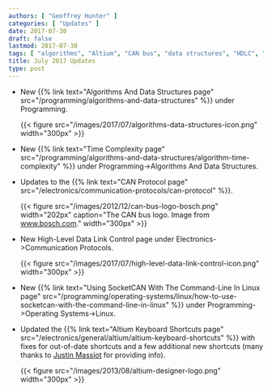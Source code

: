 ```yaml
---
authors: [ "Geoffrey Hunter" ]
categories: [ "Updates" ]
date: 2017-07-30
draft: false
lastmod: 2017-07-30
tags: [ "algorithms", "Altium", "CAN bus", "data structures", "HDLC", "Linux", "shortcuts", "SocketCAN", "time complexity" ]
title: July 2017 Updates
type: post
---
```


* New {{% link text="Algorithms And Data Structures page" src="/programming/algorithms-and-data-structures" %}} under Programming.  

    {{< figure src="/images/2017/07/algorithms-data-structures-icon.png" width="300px" >}}

* New {{% link text="Time Complexity page" src="/programming/algorithms-and-data-structures/algorithm-time-complexity" %}} under Programming->Algorithms And Data Structures.

* Updates to the {{% link text="CAN Protocol page" src="/electronics/communication-protocols/can-protocol" %}}.  

    {{< figure src="/images/2012/12/can-bus-logo-bosch.png" width="202px" caption="The CAN bus logo. Image from www.bosch.com." width="300px" >}}

* New High-Level Data Link Control page under Electronics->Communication Protocols.  

    {{< figure src="/images/2017/07/high-level-data-link-control-icon.png" width="300px" >}}

* New {{% link text="Using SocketCAN With The Command-Line In Linux page" src="/programming/operating-systems/linux/how-to-use-socketcan-with-the-command-line-in-linux" %}} under Programming->Operating Systems->Linux.  

* Updated the {{% link text="Altium Keyboard Shortcuts page" src="/electronics/general/altium/altium-keyboard-shortcuts" %}} with fixes for out-of-date shortcuts and a few additional new shortcuts (many thanks to [Justin Massiot](https://justinmassiot.me/) for providing info).  

    {{< figure src="/images/2013/08/altium-designer-logo.png" width="300px" >}}